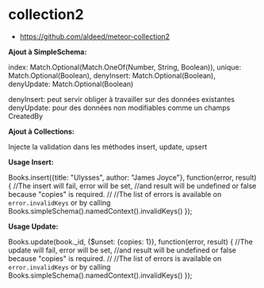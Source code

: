 # collection2

* https://github.com/aldeed/meteor-collection2

**Ajout à SimpleSchema:**

  index: Match.Optional(Match.OneOf(Number, String, Boolean)),
  unique: Match.Optional(Boolean),
  denyInsert: Match.Optional(Boolean),
  denyUpdate: Match.Optional(Boolean)

  denyInsert: peut servir obliger à travailler sur des données existantes
  denyUpdate: pour des données non modifiables comme un champs CreatedBy

**Ajout à Collections:**

  Injecte la validation dans les méthodes insert, update, upsert

**Usage Insert:**

  Books.insert({title: "Ulysses", author: "James Joyce"}, function(error, result) {
    //The insert will fail, error will be set,
    //and result will be undefined or false because "copies" is required.
    //
    //The list of errors is available on `error.invalidKeys` or by calling Books.simpleSchema().namedContext().invalidKeys()
  });

**Usage Update:**

  Books.update(book._id, {$unset: {copies: 1}}, function(error, result) {
    //The update will fail, error will be set,
    //and result will be undefined or false because "copies" is required.
    //
    //The list of errors is available on `error.invalidKeys` or by calling Books.simpleSchema().namedContext().invalidKeys()
  });